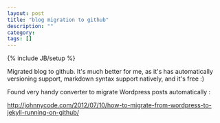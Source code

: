 ```yaml
---
layout: post
title: "blog migration to github"
description: ""
category: 
tags: []
---
```

{% include JB/setup %}

Migrated blog to github. It's much better for me, as it's has automatically versioning support, markdown syntax support natively, and it's free :)

Found very handy converter to migrate Wordpress posts automatically :

http://johnnycode.com/2012/07/10/how-to-migrate-from-wordpress-to-jekyll-running-on-github/
